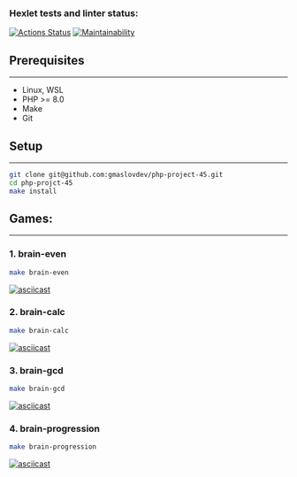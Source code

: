 ### Hexlet tests and linter status:
[![Actions Status](https://github.com/gmaslovdev/php-project-45/actions/workflows/hexlet-check.yml/badge.svg)](https://github.com/gmaslovdev/php-project-45/actions)
[![Maintainability](https://api.codeclimate.com/v1/badges/c93148754cecfb92f193/maintainability)](https://codeclimate.com/github/gmaslovdev/php-project-45/maintainability)
## Prerequisites

----
- Linux, WSL
- PHP >= 8.0
- Make
- Git

## Setup

---
```bash
git clone git@github.com:gmaslovdev/php-project-45.git
cd php-projct-45
make install
```

## Games:

---

### 1. brain-even
```bash
make brain-even
```
[![asciicast](https://asciinema.org/a/A91N6nHCY1XWDd1iM6t6ubO7q.svg)](https://asciinema.org/a/A91N6nHCY1XWDd1iM6t6ubO7q)

### 2. brain-calc
```bash
make brain-calc
```
[![asciicast](https://asciinema.org/a/X4tSdrXbMOKC9ZbXbkdbkXPkW.svg)](https://asciinema.org/a/X4tSdrXbMOKC9ZbXbkdbkXPkW)

### 3. brain-gcd
```bash
make brain-gcd
```
[![asciicast](https://asciinema.org/a/DRrACyhYGl2TIRlRwd4ulUpEH.svg)](https://asciinema.org/a/DRrACyhYGl2TIRlRwd4ulUpEH)

### 4. brain-progression
```bash
make brain-progression
```
[![asciicast](https://asciinema.org/a/lsf8lZtariFhLdN8FSrlywe7Q.svg)](https://asciinema.org/a/lsf8lZtariFhLdN8FSrlywe7Q)